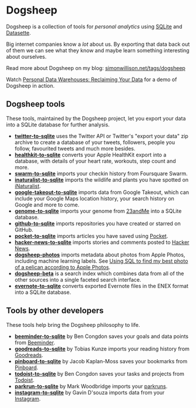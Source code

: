 # Dogsheep

Dogsheep is a collection of tools for *personal analytics* using [SQLite](https://www.sqlite.org/) and [Datasette](https://github.com/simonw/datasette).

Big internet companies know a *lot* about us. By exporting that data back out of them we can see what they know and maybe learn something interesting about ourselves.

Read more about Dogsheep on my blog: [simonwillison.net/tags/dogsheep](https://simonwillison.net/tags/dogsheep/)

Watch [Personal Data Warehouses: Reclaiming Your Data](https://simonwillison.net/2020/Nov/14/personal-data-warehouses/) for a demo  of Dogsheep in action.

## Dogsheep tools

These tools, maintained by the Dogsheep project, let you export your data into a SQLite database for further analysis.

* **[twitter-to-sqlite](https://github.com/dogsheep/twitter-to-sqlite)** uses the Twitter API or Twitter's "export your data" zip archive to create a database of your tweets, followers, people you follow, favourited tweets and much more besides.
* **[healthkit-to-sqlite](https://github.com/dogsheep/healthkit-to-sqlite)** converts your Apple HealthKit export into a database, with details of your heart rate, workouts, step count and more.
* **[swarm-to-sqlite](https://github.com/dogsheep/swarm-to-sqlite)** imports your checkin history from Foursquare Swarm.
* **[inaturalist-to-sqlite](https://github.com/dogsheep/inaturalist-to-sqlite)** imports the wildlife and plants you have spotted on [iNaturalist](https://www.inaturalist.org/).
* **[google-takeout-to-sqlite](https://github.com/dogsheep/google-takeout-to-sqlite)** imports data from Google Takeout, which can include your Google Maps location history, your search history on Google and more to come.
* **[genome-to-sqlite](https://github.com/dogsheep/genome-to-sqlite)** imports your genome from [23andMe](https://www.23andme.com/) into a SQLite database.
* **[github-to-sqlite](https://github.com/dogsheep/github-to-sqlite)** imports repositories you have created or starred on GitHub.
* **[pocket-to-sqlite](https://github.com/dogsheep/pocket-to-sqlite)** imports articles you have saved using [Pocket](https://getpocket.com/).
* **[hacker-news-to-sqlite](https://github.com/dogsheep/hacker-news-to-sqlite)** imports stories and comments posted to [Hacker News](https://news.ycombinator.com/).
* **[dogsheep-photos](https://github.com/dogsheep/dogsheep-photos)** imports metadata about photos from Apple Photos, including machine learning labels. See [Using SQL to find my best photo of a pelican according to Apple Photos](https://simonwillison.net/2020/May/21/dogsheep-photos/).
* **[dogsheep-beta](https://github.com/dogsheep/dogsheep-beta)** is a search index which combines data from all of the other sources into a single faceted search interface.
* **[evernote-to-sqlite](https://github.com/dogsheep/evernote-to-sqlite)** converts exported Evernote files in the ENEX format into a SQLite database.

## Tools by other developers

These tools help bring the Dogsheep philosophy to life.

* **[beeminder-to-sqlite](https://github.com/bcongdon/beeminder-to-sqlite)** by Ben Congdon saves your goals and data points from [Beeminder](https://www.beeminder.com/).
* **[goodreads-to-sqlite](https://github.com/rixx/goodreads-to-sqlite)** by Tobias Kunze imports your reading history from [Goodreads](https://www.goodreads.com/).
* **[pinboard-to-sqlite](https://github.com/jacobian/pinboard-to-sqlite)** by Jacob Kaplan-Moss saves your bookmarks from [Pinboard](https://pinboard.in/).
* **[todoist-to-sqlite](https://github.com/bcongdon/todoist-to-sqlite)** by Ben Congdon saves your tasks and projects from [Todoist](https://todoist.com/).
* **[parkrun-to-sqlite](https://github.com/mrw34/parkrun-to-sqlite)** by Mark Woodbridge imports your [parkruns](https://www.parkrun.com).
* **[instagram-to-sqlite](https://github.com/gavindsouza/instagram-to-sqlite)** by Gavin D'souza imports data from your [Instagram](https://instagram.com).
